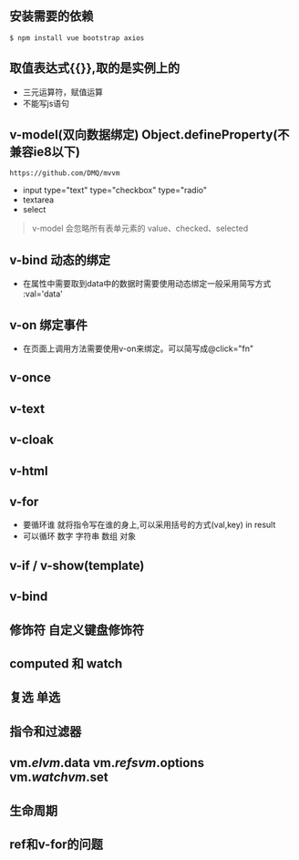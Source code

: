 ## 安装需要的依赖
```
$ npm install vue bootstrap axios
```

## 取值表达式{{}},取的是实例上的
- 三元运算符，赋值运算
- 不能写js语句

## v-model(双向数据绑定) Object.defineProperty(不兼容ie8以下)
```
https://github.com/DMQ/mvvm
```
- input type="text" type="checkbox" type="radio"
- textarea
- select

> v-model 会忽略所有表单元素的 value、checked、selected

## v-bind 动态的绑定
- 在属性中需要取到data中的数据时需要使用动态绑定一般采用简写方式 :val='data'

## v-on 绑定事件
- 在页面上调用方法需要使用v-on来绑定。可以简写成@click="fn"


## v-once
## v-text
## v-cloak
## v-html

## v-for
- 要循环谁 就将指令写在谁的身上,可以采用括号的方式(val,key) in result
- 可以循环 数字 字符串 数组 对象

## v-if / v-show(template)

## v-bind

## 修饰符 自定义键盘修饰符

## computed 和 watch

## 复选 单选

## 指令和过滤器

## vm.$el vm.$data vm.$refs vm.$options vm.$watch vm.$set

## 生命周期

## ref和v-for的问题